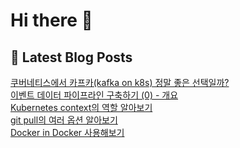 # Hi there 👋

## 📕 Latest Blog Posts

<a href=https://kgw7401.tistory.com/106>쿠버네티스에서 카프카(kafka on k8s) 정말 좋은 선택일까?</a></br><a href=https://kgw7401.tistory.com/105>이벤트 데이터 파이프라인 구축하기 (0) - 개요</a></br><a href=https://kgw7401.tistory.com/104>Kubernetes context의 역할 알아보기</a></br><a href=https://kgw7401.tistory.com/103>git pull의 여러 옵션 알아보기</a></br><a href=https://kgw7401.tistory.com/102>Docker in Docker 사용해보기</a></br>